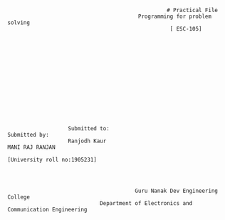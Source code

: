                                                       # Practical File
                                             Programming for problem solving
                                                       [ ESC-105]
 
 
 
 
 
           
           
           
           
           
           
           
           
           
           
                       Submitted to:                                                Submitted by:            
                       Ranjodh Kaur                                                 MANI RAJ RANJAN
                                                                                    [University roll no:1905231]
                                                   
                                              
                                              
                                              
                                            Guru Nanak Dev Engineering College 
                                 Department of Electronics and Communication Engineering
  
  
  
  
